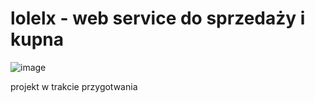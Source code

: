# lolelx - web service do sprzedaży i kupna

![image](https://user-images.githubusercontent.com/60845511/82835510-83309800-9ec4-11ea-9340-f42d7fe2c5f4.png)

projekt w trakcie przygotwania

